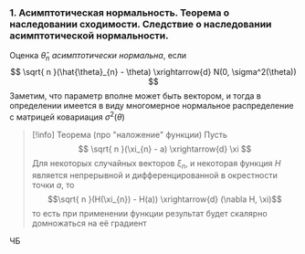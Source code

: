 ### 1.  Асимптотическая нормальность. Теорема о наследовании сходимости. Следствие о наследовании асимптотической нормальности.

Оценка $\hat{\theta}_{n}$ *асимптотически нормальна*, если 
$$
\sqrt{ n }(\hat{\theta}_{n} - \theta) \xrightarrow{d} N(0, \sigma^2(\theta))
$$
Заметим, что параметр вполне может быть вектором, и тогда в определении имеется в виду многомерное нормальное распределение с матрицей ковариация $\sigma^2(\theta)$

> [!info] Теорема (про "наложение" функции)
> Пусть $$ \sqrt{ n }(\xi_{n} - a) \xrightarrow{d} \xi $$ Для некоторых случайных векторов $\xi_{n}$, и некоторая функция $H$ является непрерывной и дифференцированной в окрестности точки $a$, то $$\sqrt{ n }(H(\xi_{n}) - H(a)) \xrightarrow{d} (\nabla H, \xi)$$то есть при применении функции результат будет скалярно домножаться на её градиент

ЧБ